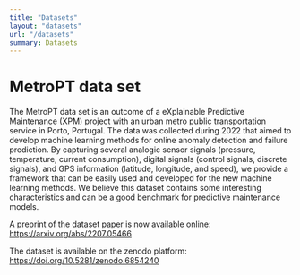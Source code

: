 ```yaml
---
title: "Datasets"
layout: "datasets"
url: "/datasets"
summary: Datasets
---
```


# MetroPT data set

The MetroPT data set is an outcome of a eXplainable Predictive Maintenance (XPM) project with an urban metro public transportation service in Porto, Portugal. The data was collected during 2022 that aimed to develop machine learning methods for online anomaly detection and failure prediction. By capturing several analogic sensor signals (pressure, temperature, current consumption), digital signals (control signals, discrete signals), and GPS information (latitude, longitude, and speed), we provide a framework that can be easily used and developed for the new machine learning methods. We believe this dataset contains some interesting characteristics and can be a good benchmark for predictive maintenance models.

A preprint of the dataset paper is now available online:
https://arxiv.org/abs/2207.05466

The dataset is available on the zenodo platform:
https://doi.org/10.5281/zenodo.6854240
